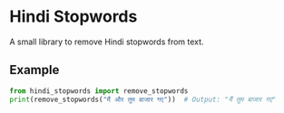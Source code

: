 # Hindi Stopwords

A small library to remove Hindi stopwords from text.

## Example

```python
from hindi_stopwords import remove_stopwords
print(remove_stopwords("मैं और तुम बाजार गए"))  # Output: "मैं तुम बाजार गए"
